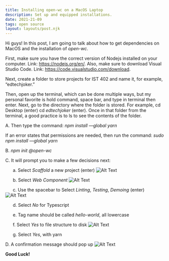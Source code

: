 ```yaml
---
title: Installing open-wc on a MacOS Laptop
description: Set up and equipped installations.
date: 2021-21-09
tags: open source
layout: layouts/post.njk
---
```


Hi guys! In this post, I am going to talk about how to get dependencies on MacOS and the installation of *open-wc*.

First, make sure you have the correct version of Nodejs installed on your computer. Link: https://nodejs.org/en/. Also, make sure to download Visual Studio Code. Link: https://code.visualstudio.com/download.

Next, create a folder to store projects for IST 402 and name it, for example, “edtechjoker.”

Then, open up the terminal, which can be done multiple ways, but my personal favorite is hold command, space bar, and type in terminal then enter. Next, go to the directory where the folder is stored. For example, cd Desktop (enter) cd *edtechjoker* (enter). Once in that folder from the terminal, a good practice is to ls to see the contents of the folder.

A. Then type the command:
*npm install —global yarn*

If an error states that permissions are needed, then run the command:
*sudo npm install —global yarn*

B. *npm init @open-wc*
 
C. It will prompt you to make a few decisions next:

&nbsp; &nbsp; &nbsp; a. Select *Scaffold* a new project (enter)
![Alt Text](https://dev-to-uploads.s3.amazonaws.com/uploads/articles/urd9wm9huioqvrk9yaet.png)

&nbsp; &nbsp; &nbsp; b. Select *Web Component*
![Alt Text](https://dev-to-uploads.s3.amazonaws.com/uploads/articles/916fcf7grv8vgt7klp03.png)

&nbsp; &nbsp; &nbsp; c. Use the spacebar to Select *Linting*, *Testing*, *Demoing* (enter)
![Alt Text](https://dev-to-uploads.s3.amazonaws.com/uploads/articles/fiqqfb8f3fhdvb0m493n.png)

&nbsp; &nbsp; &nbsp; d. Select *No* for Typescript

&nbsp; &nbsp; &nbsp; e. Tag name should be called *hello-world*, all lowercase

&nbsp; &nbsp; &nbsp; f. Select *Yes* to file structure to disk
![Alt Text](https://dev-to-uploads.s3.amazonaws.com/uploads/articles/vsblngosi1cg00pwyqsk.png)

&nbsp; &nbsp; &nbsp; g. Select *Yes*, with yarn 

D. A confirmation message should pop up
![Alt Text](https://dev-to-uploads.s3.amazonaws.com/uploads/articles/ta907xgc45ivtn54lmah.png)

**Good Luck!**